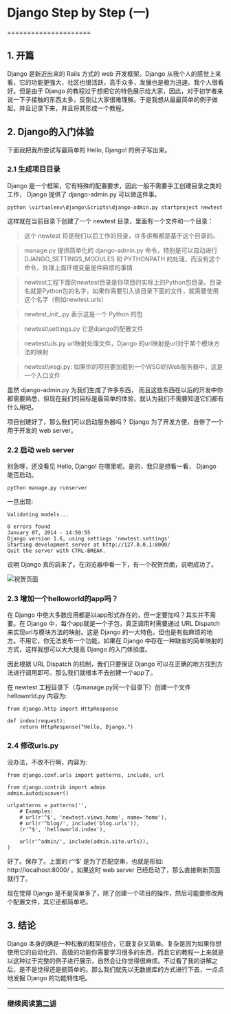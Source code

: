 # Django Step by Step (一)
=====================

## 1. 开篇

Django 是新近出来的 Rails 方式的 web 开发框架。Django 从我个人的感觉上来看，它的功能更强大，社区也很活跃，高手众多，发展也是极为迅速。我个人很看好。但是由于 Django 的教程过于想把它的特色展示给大家，因此，对于初学者来说一下子接触的东西太多，反倒让大家很难理解。于是我想从最最简单的例子做起，并且记录下来，并且将其形成一个教程。

## 2. Django的入门体验

下面我把我所尝试写最简单的 Hello, Django! 的例子写出来。

### 2.1 生成项目目录

Django 是一个框架，它有特殊的配置要求，因此一般不需要手工创建目录之类的工作， Django 提供了 django-admin.py 可以做这件事。

```
python \virtualenv\django\Scripts\django-admin.py startproject newtest
```

这样就在当前目录下创建了一个 newtest 目录，里面有一个文件和一个目录：

> 这个 newtest 将是我们以后工作的目录，许多讲解都是基于这个目录的。

> manage.py
> 提供简单化的 django-admin.py 命令，特别是可以自动进行 DJANGO_SETTINGS_MODULES 和 PYTHONPATH 的处理，而没有这个命令，处理上面环境变量是件麻烦的事情

> newtest工程下面的newtest目录是你项目的实际上的Python包目录。目录名就是Python包的名字，如果你需要引入该目录下面的文件，就需要使用这个名字（例如newtest.urls）

> newtest\__init__.py
> 表示这是一个 Python 的包

> newtest\settings.py
> 它是django的配置文件

> newtest\uls.py
> url映射处理文件，Django 的url映射是url对于某个模块方法的映射

> newtest\wsgi.py: 如果你的项目要加载到一个WSGI的Web服务器中，这是一个入口文件

虽然 django-admin.py 为我们生成了许多东西， 而且这些东西在以后的开发中你都需要熟悉，但现在我们的目标是最简单的体验，就认为我们不需要知道它们都有什么用吧。

项目创建好了，那么我们可以启动服务器吗？ Django 为了开发方便，自带了一个用于开发的 web server。

### 2.2 启动 web server

别急呀，还没看见 Hello, Django! 在哪里呢。是的，我只是想看一看， Django 能否启动。

```
python manage.py runserver
```

一旦出现:

```
Validating models...

0 errors found
January 07, 2014 - 14:59:55
Django version 1.6, using settings 'newtest.settings'
Starting development server at http://127.0.0.1:8000/
Quit the server with CTRL-BREAK.
```

说明 Django 真的启来了。在浏览器中看一下，有一个祝贺页面，说明成功了。

![祝贺页面](https://raw.github.com/borisliu/from-python-to-django-cms/master/docs/django-step-by-step/welcome.png)

### 2.3 增加一个helloworld的app吗？

在 Django 中绝大多数应用都是以app形式存在的，但一定要加吗？其实并不需要。在 Django 中，每个app就是一个子包，真正调用时需要通过 URL Dispatch 来实现url与模块方法的映射。这是 Django 的一大特色，但也是有些麻烦的地方。不用它，你无法发布一个功能，如果在 Django 中存在一种缺省的简单映射的方式，这样我想可以大大提高 Django 的入门体验度。

因此根据 URL Dispatch 的机制，我们只要保证 Django 可以在正确的地方找到方法进行调用即可。那么我们就根本不去创建一个app了。

在 newtest 工程目录下（与manage.py同一个目录下）创建一个文件 helloworld.py 内容为:

```
from django.http import HttpResponse

def index(request):
    return HttpResponse("Hello, Django.")
```

### 2.4 修改urls.py

没办法，不改不行啊，内容为:

```
from django.conf.urls import patterns, include, url

from django.contrib import admin
admin.autodiscover()

urlpatterns = patterns('',
    # Examples:
    # url(r'^$', 'newtest.views.home', name='home'),
    # url(r'^blog/', include('blog.urls')),
    (r'^$', 'helloworld.index'),

    url(r'^admin/', include(admin.site.urls)),
)
```

好了。保存了。上面的 r'^$' 是为了匹配空串，也就是形如: http://localhost:8000/ 。如果这时 web server 已经启动了，那么直接刷新页面就行了。

现在觉得 Django 是不是简单多了，除了创建一个项目的操作，然后可能要修改两个配置文件，其它还都简单吧。

## 3. 结论

Django 本身的确是一种松散的框架组合，它既复杂又简单。复杂是因为如果你想使用它的自动化的、高级的功能你需要学习很多的东西，而且它的教程一上来就是以这种过于完整的例子进行展示，自然会让你觉得很麻烦。不过看了我的讲解之后，是不是觉得还是挺简单的。那么我们就先以无数据库的方式进行下去，一点点地发掘 Django 的功能特性吧。

--------------------------------------------------

### 继续阅读[第二讲](django-step-by-step/chapter2)